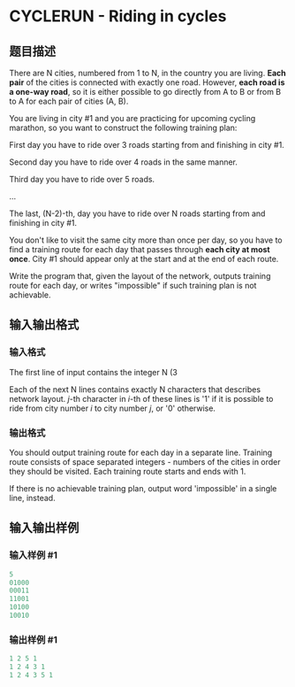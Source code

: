 # CYCLERUN - Riding in cycles

## 题目描述

There are N cities, numbered from 1 to N, in the country you are living. **Each pair** of the cities is connected with exactly one road. However, **each road is a one-way road**, so it is either possible to go directly from A to B or from B to A for each pair of cities (A, B).

You are living in city #1 and you are practicing for upcoming cycling marathon, so you want to construct the following training plan:

First day you have to ride over 3 roads starting from and finishing in city #1.

Second day you have to ride over 4 roads in the same manner.

Third day you have to ride over 5 roads.

...

The last, (N-2)-th, day you have to ride over N roads starting from and finishing in city #1.

You don't like to visit the same city more than once per day, so you have to find a training route for each day that passes through **each city at most once**. City #1 should appear only at the start and at the end of each route.

Write the program that, given the layout of the network, outputs training route for each day, or writes "impossible" if such training plan is not achievable.

## 输入输出格式

### 输入格式

The first line of input contains the integer N (3

Each of the next N lines contains exactly N characters that describes network layout. _j_-th character in _i_-th of these lines is '1' if it is possible to ride from city number _i_ to city number _j_, or '0' otherwise.

### 输出格式

You should output training route for each day in a separate line. Training route consists of space separated integers - numbers of the cities in order they should be visited. Each training route starts and ends with 1.

If there is no achievable training plan, output word 'impossible' in a single line, instead.

## 输入输出样例

### 输入样例 #1

```cpp
5
01000
00011
11001
10100
10010
```


### 输出样例 #1

```cpp
1 2 5 1
1 2 4 3 1
1 2 4 3 5 1
```


